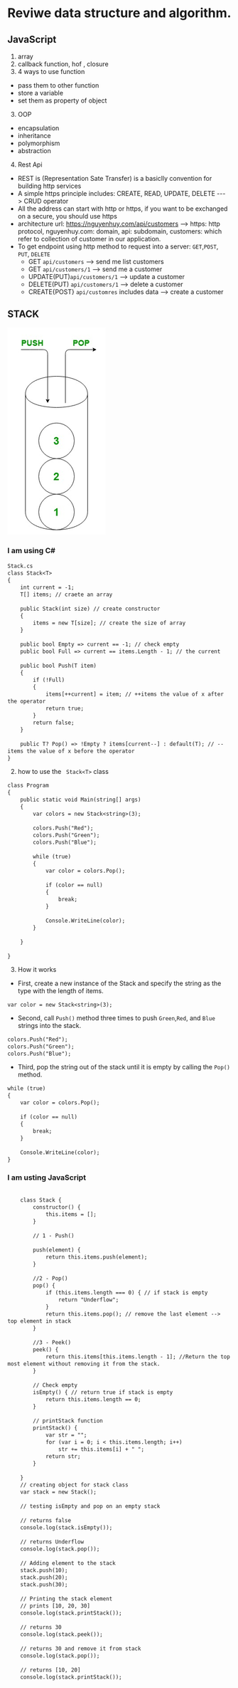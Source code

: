 # Reviwe data structure and algorithm.

## JavaScript

1. array
2. callback function, hof , closure
3. 4 ways to use function
- pass them to other function
- store a variable
- set them as property of object

3. OOP
- encapsulation
- inheritance
- polymorphism
- abstraction

4. Rest Api

- REST is (Representation Sate Transfer) is a basiclly convention for building http services
- A simple https principle includes: CREATE, READ, UPDATE, DELETE ---> CRUD operator
- All the address can start with http or https, if you want to be exchanged on a secure, you should use https
- architecture url: https://nguyenhuy.com/api/customers --> https: http protocol, nguyenhuy.com: domain, api: subdomain, customers: which refer to collection of customer in our application.
- To get endpoint using http method to request into a server: `GET`,`POST`, `PUT`, `DELETE`
    - GET `api/customers` --> send me list customers
    - GET `api/customers/1` --> send me a customer
    - UPDATE(PUT)`api/customers/1` --> update a customer
    - DELETE(PUT) `api/customers/1` --> delete a customer
    - CREATE{POST} `api/customres` includes data --> create a customer


## STACK
![stack image](./image/Stack.jpg)
### I am using C#
```
Stack.cs
class Stack<T>
{
    int current = -1; 
    T[] items; // craete an array

    public Stack(int size) // create constructor
    {
        items = new T[size]; // create the size of array
    }

    public bool Empty => current == -1; // check empty
    public bool Full => current == items.Length - 1; // the current

    public bool Push(T item)
    {
        if (!Full)
        {
            items[++current] = item; // ++items the value of x after the operator
            return true;
        }
        return false;
    }

    public T? Pop() => !Empty ? items[current--] : default(T); // --items the value of x before the operator
}
```
2. how to use the ` Stack<T>` class
```
class Program
{
    public static void Main(string[] args)
    {
        var colors = new Stack<string>(3);

        colors.Push("Red");
        colors.Push("Green");
        colors.Push("Blue");

        while (true)
        {
            var color = colors.Pop();

            if (color == null)
            {
                break;
            }

            Console.WriteLine(color);
        }

    }

}
```
3. How it works
- First, create a new instance of the Stack and specify the string as the type with the length of items.
```
var color = new Stack<string>(3);
```
- Second, call ```Push()``` method three times to push ```Green```,```Red```, and ```Blue``` strings into the stack.
```
colors.Push("Red");
colors.Push("Green");
colors.Push("Blue");
```
- Third, pop the string out of the stack until it is empty by calling the ```Pop()``` method.
```
while (true)
{
    var color = colors.Pop();

    if (color == null)
    {
        break;
    }

    Console.WriteLine(color);
}
```
### I am usting JavaScript
```

    class Stack {
        constructor() {
            this.items = [];
        }

        // 1 - Push()

        push(element) {
            return this.items.push(element);
        }
        
        //2 - Pop()
        pop() {
            if (this.items.length === 0) { // if stack is empty 
                return "Underflow";
            }
            return this.items.pop(); // remove the last element --> top element in stack
        }
        
        //3 - Peek() 
        peek() {
            return this.items[this.items.length - 1]; //Return the top most element without removing it from the stack.
        }
        
        // Check empty
        isEmpty() { // return true if stack is empty
            return this.items.length == 0;
        }
        
        // printStack function
        printStack() {
            var str = "";
            for (var i = 0; i < this.items.length; i++)
                str += this.items[i] + " ";
            return str;
        }

    }
    // creating object for stack class
    var stack = new Stack();

    // testing isEmpty and pop on an empty stack

    // returns false
    console.log(stack.isEmpty());

    // returns Underflow
    console.log(stack.pop());

    // Adding element to the stack
    stack.push(10);
    stack.push(20);
    stack.push(30);

    // Printing the stack element
    // prints [10, 20, 30]
    console.log(stack.printStack());

    // returns 30
    console.log(stack.peek());

    // returns 30 and remove it from stack
    console.log(stack.pop());

    // returns [10, 20]
    console.log(stack.printStack());
```

